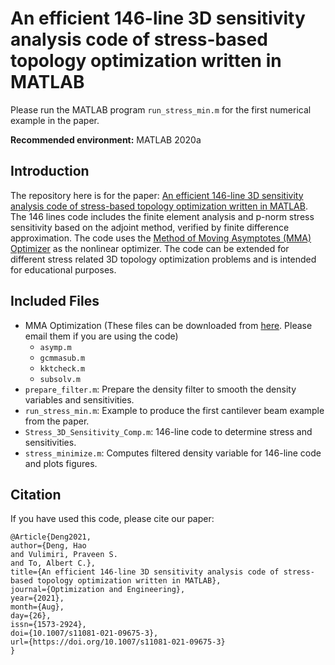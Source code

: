 # An efficient 146-line 3D sensitivity analysis code of stress-based topology optimization written in MATLAB

Please run the MATLAB program `run_stress_min.m` for the first numerical example in the paper.

**Recommended environment:** MATLAB 2020a

## Introduction

The repository here is for the paper: [An efficient 146-line 3D sensitivity analysis code of stress-based topology optimization written in MATLAB](https://link.springer.com/article/10.1007/s11081-021-09675-3). The 146 lines code includes the finite element analysis and p-norm stress sensitivity based on the adjoint method, verified by finite difference approximation. The code uses the [Method of Moving Asymptotes (MMA) Optimizer](http://www.smoptit.se/) as the nonlinear optimizer. The code can be extended for different stress related 3D topology optimization problems and is intended for educational purposes.

## Included Files

- MMA Optimization (These files can be downloaded from [here](http://www.smoptit.se/). Please email them if you are using the code)
  - `asymp.m`
  - `gcmmasub.m`
  - `kktcheck.m`
  - `subsolv.m`
- `prepare_filter.m`: Prepare the density filter to smooth the density variables and sensitivities.
- `run_stress_min.m`: Example to produce the first cantilever beam example from the paper.
- `Stress_3D_Sensitivity_Comp.m`: 146-line code to determine stress and sensitivities.
- `stress_minimize.m`: Computes filtered density variable for 146-line code and plots figures.

## Citation

If you have used this code, please cite our paper:
```
@Article{Deng2021,
author={Deng, Hao
and Vulimiri, Praveen S.
and To, Albert C.},
title={An efficient 146-line 3D sensitivity analysis code of stress-based topology optimization written in MATLAB},
journal={Optimization and Engineering},
year={2021},
month={Aug},
day={26},
issn={1573-2924},
doi={10.1007/s11081-021-09675-3},
url={https://doi.org/10.1007/s11081-021-09675-3}
}
```
